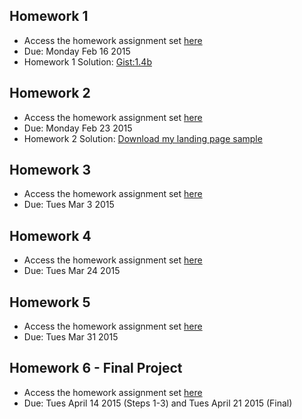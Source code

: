 Homework 1
-----------------------------

+ Access the homework assignment set [here](https://docs.google.com/document/d/1kAfpLMqUAr0z9EAJgfkNhIPwEyY77564NJzthpPe0J4/edit?usp=sharing)
+ Due: Monday Feb 16 2015
+ Homework 1 Solution: [Gist:1.4b](https://gist.github.com/opebukola/25525f405504f3a3d4b9)

Homework 2
-----------------------------

+ Access the homework assignment set [here](https://docs.google.com/document/d/1EB4FuOpbB76vyYWPHMIi2PsXKYygS90BMB1lOZQGKqc/edit?usp=sharing)
+ Due: Monday Feb 23 2015
+ Homework 2 Solution: [Download my landing page sample](https://drive.google.com/file/d/0B1MYP7sU_C0vTVNUdVA1LVZvTlE/view?usp=sharing)

Homework 3
-----------------------------

+ Access the homework assignment set [here](https://docs.google.com/document/d/1dQ0_a7KHYbp4qWC4rJ2_hgyBYUQ-7vL7Iy6VDjfkBCY/edit?usp=sharing)
+ Due: Tues Mar 3 2015

Homework 4
-----------------------------

+ Access the homework assignment set [here](https://docs.google.com/document/d/1v4_h3pV49Npd1W2a3JWPX3sQ1YRozbKj_-VL60M8jmo/edit?usp=sharing)
+ Due: Tues Mar 24 2015

Homework 5
-----------------------------

+ Access the homework assignment set [here](https://docs.google.com/document/d/1swNApwkjCtSMk9P3o2xG9zAjUsaFI08k0Zbcm8OD5WM/edit?usp=sharing)
+ Due: Tues Mar 31 2015

Homework 6 - Final Project
-----------------------------

+ Access the homework assignment set [here](https://docs.google.com/document/d/19pEHUyvZ13Wj1n9YDMDfSN-6q2le80oN7ACa6Q5aEaM/edit?usp=sharing)
+ Due: Tues April 14 2015 (Steps 1-3) and Tues April 21 2015 (Final)